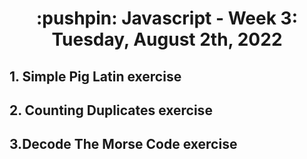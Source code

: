 <h1 align="center">:pushpin: Javascript - Week 3: Tuesday, August 2th, 2022</h1>

<h2>1. Simple Pig Latin exercise</h2>
<h2>2. Counting Duplicates exercise</h2>
<h2>3.Decode The Morse Code exercise</h2>
